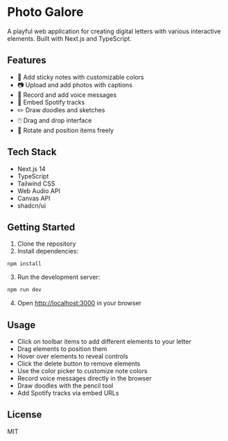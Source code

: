 # Photo Galore

A playful web application for creating digital letters with various interactive elements. Built with Next.js and TypeScript.

## Features

- 📝 Add sticky notes with customizable colors
- 📷 Upload and add photos with captions
- 🎤 Record and add voice messages
- 🎵 Embed Spotify tracks
- ✏️ Draw doodles and sketches
- 🖱️ Drag and drop interface
- 🔄 Rotate and position items freely

## Tech Stack

- Next.js 14
- TypeScript
- Tailwind CSS
- Web Audio API
- Canvas API
- shadcn/ui

## Getting Started

1. Clone the repository
2. Install dependencies:
```bash
npm install
```

3. Run the development server:
```bash
npm run dev
```

4. Open [http://localhost:3000](http://localhost:3000) in your browser

## Usage

- Click on toolbar items to add different elements to your letter
- Drag elements to position them
- Hover over elements to reveal controls
- Click the delete button to remove elements
- Use the color picker to customize note colors
- Record voice messages directly in the browser
- Draw doodles with the pencil tool
- Add Spotify tracks via embed URLs

## License

MIT
